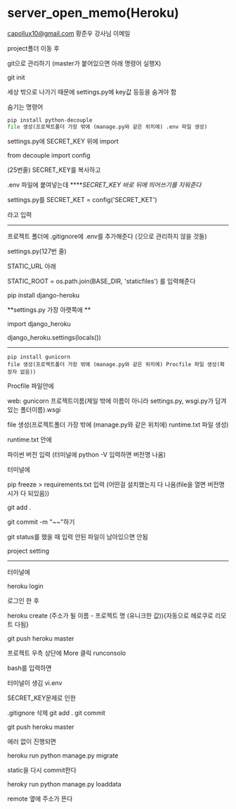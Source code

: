 # server_open_memo(Heroku)

capollux10@gmail.com 황준우 강사님 이메일

project폴더 이동 후

git으로 관리하기 (master가 붙어있으면 아래 명령어 실행X)

git init 



세상 밖으로 나가기 때문에 settings.py에 key값 등등을 숨겨야 함

숨기는 명령어

```python
pip install python-decouple
file 생성(프로젝트폴더 가장 밖에 (manage.py와 같은 위치에) .env 파일 생성)
```

settings.py에 SECRET_KEY 위에 import 

from decouple import config

(25번줄) SECRET_KEY를 복사하고

.env 파일에 붙여넣는데 *****SECRET_KEY 바로 뒤에 띄어쓰기를 지워준다*

settings.py를 SECRET_KET = config('SECRET_KET')

라고 입력

-----------------



프로젝트 폴더에 .gitignore에 .env를 추가해준다 (깃으로 관리하지 않을 것들)

settings.py(127번 줄)

STATIC_URL 아래

STATIC_ROOT = os.path.join(BASE_DIR, 'staticfiles') 를 입력해준다

pip install django-heroku



**settings.py 가장 아랫쪽에 **

import django_heroku

django_heroku.settings(locals())





------------------------



```터미널
pip install gunicorn
file 생성(프로젝트폴더 가장 밖에 (manage.py와 같은 위치에) Procfile 파일 생성(확장자 없음))
```

Procfile 파일안에

web: gunicorn 프로젝트이름(제일 밖에 이름이 아니라 settings.py, wsgi.py가 담겨있는 폴더이름).wsgi

file 생성(프로젝트폴더 가장 밖에 (manage.py와 같은 위치에) runtime.txt 파일 생성)

runtime.txt 안에

파이썬 버전 입력 (터미널에 python -V 입력하면 버전명 나옴)



터미널에

pip freeze > requirements.txt 입력 (어떤걸 설치했는지 다 나옴(file을 열면 버전명시가 다 되있음))

git add .

git commit -m "~~"하기

git status를 했을 때 입력 안된 파일이 남아있으면 안됨



project setting

-----------------------

터미널에

heroku login

로그인 한 후



heroku create (주소가 될 이름 - 프로젝트 명 (유니크한 값)){자동으로 헤로쿠로 리모트 다됨}

git push heroku master



프로젝트 우측 상단에 More 클릭 runconsolo

bash를 입력하면

터미널이 생김 vi.env



SECRET_KEY문제로 인한 

.gitignore 삭제 git add . git commit

git push heroku master



에러 없이 진행되면

heroku run python manage.py migrate



static을 다시 commit한다

heroky run python manage.py loaddata 



remote 옆에 주소가 뜬다

